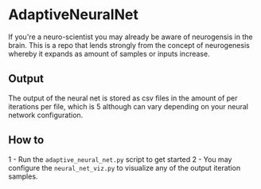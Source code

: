 # AdaptiveNeuralNet
If you're a neuro-scientist you may already be aware of neurogensis in the brain. This is a repo that lends strongly from the concept of neurogenesis whereby it expands as amount of samples or inputs increase.

## Output
The output of the neural net is stored as csv files in the amount of per iterations per file, which is 5 although can vary depending on your neural network configuration.

## How to
1 - Run the `adaptive_neural_net.py` script to get started
2 - You may configure the `neural_net_viz.py` to visualize any of the output iteration samples.
